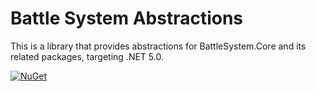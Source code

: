 # Battle System Abstractions

This is a library that provides abstractions for BattleSystem.Core and its related packages, targeting .NET 5.0.

[![NuGet](https://img.shields.io/nuget/v/BattleSystem.Abstractions.svg?logo=nuget)](https://www.nuget.org/packages/BattleSystem.Abstractions)
